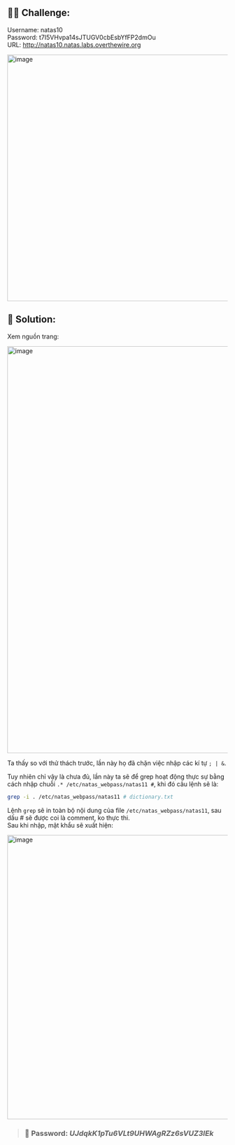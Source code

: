 ## 🕵️‍♂️ Challenge:
Username: natas10  
Password: t7I5VHvpa14sJTUGV0cbEsbYfFP2dmOu  
URL: http://natas10.natas.labs.overthewire.org  

<img width="1411" height="563" alt="image" src="https://github.com/user-attachments/assets/345a1c55-e1d6-4ad5-9381-c4863395a6e5" />


## 📝 Solution: 
Xem nguồn trang:  

<img width="1355" height="929" alt="image" src="https://github.com/user-attachments/assets/5845f24c-4daf-4603-a543-e618e3005747" />

Ta thấy so với thử thách trước, lần này họ đã chặn việc nhập các kí tự `; | &`.  

Tuy nhiên chỉ vậy là chưa đủ, lần này ta sẽ để grep hoạt động thực sự bằng cách nhập chuỗi `.* /etc/natas_webpass/natas11 #`, khi đó câu lệnh sẽ là:  
```bash
grep -i . /etc/natas_webpass/natas11 # dictionary.txt
```
Lệnh `grep` sẽ in toàn bộ nội dung của file `/etc/natas_webpass/natas11`, sau dấu # sẽ được coi là comment, ko thực thi.  
Sau khi nhập, mật khẩu sẽ xuất hiện:  

<img width="1213" height="649" alt="image" src="https://github.com/user-attachments/assets/1b07cbcb-b782-45d8-8922-03b9b70cc931" />


>### 🎯 Password: ***UJdqkK1pTu6VLt9UHWAgRZz6sVUZ3lEk***
